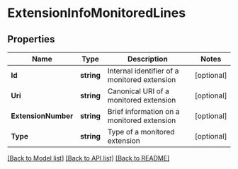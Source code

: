 # ExtensionInfoMonitoredLines

## Properties
Name | Type | Description | Notes
------------ | ------------- | ------------- | -------------
**Id** | **string** | Internal identifier of a monitored extension | [optional] 
**Uri** | **string** | Canonical URI of a monitored extension | [optional] 
**ExtensionNumber** | **string** | Brief information on a monitored extension | [optional] 
**Type** | **string** | Type of a monitored extension | [optional] 

[[Back to Model list]](../README.md#documentation-for-models) [[Back to API list]](../README.md#documentation-for-api-endpoints) [[Back to README]](../README.md)


